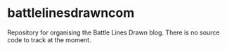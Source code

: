 # battlelinesdrawncom
Repository for organising the Battle Lines Drawn blog. There is no source code to track at the moment.
